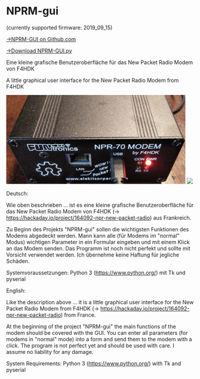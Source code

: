 # NPRM-gui
(currently supported firmware: 2019_09_15)

<a href="https://github.com/cbrueck/nprm-gui">->NPRM-GUI on Github.com</a>

<a href="https://github.com/cbrueck/nprm-gui/blob/master/NPRM-gui.py">->Download NPRM-GUI.py</a>


Eine kleine grafische Benutzeroberfläche für das New Packet Radio Modem von F4HDK

A little graphical user interface for the New Packet Radio Modem from F4HDK

<img width="480" src="https://raw.githubusercontent.com/cbrueck/nprm-gui/master/nprm_img.jpg">
                                                                                                          
<img width="480" src="https://raw.githubusercontent.com/pcbx/nprm-gui/master/20191118.png">

Deutsch:

Wie oben beschrieben ... ist es eine kleine grafische Benutzeroberfläche für das New Packet Radio Modem von F4HDK (-> https://hackaday.io/project/164092-npr-new-packet-radio) aus Frankreich.

Zu Beginn des Projekts "NPRM-gui" sollen die wichtigsten Funktionen des Modems abgedeckt werden. Mann kann alle (für Modems im "normal" Modus) wichtigen Parameter in ein Formular eingeben und mit einem Klick an das Modem senden. Das Programm ist noch nicht perfekt und sollte mit Vorsicht verwendet werden. Ich übernehme keine Haftung für jegliche Schäden.

Systemvoraussetzungen:
Python 3 (https://www.python.org/) mit Tk und pyserial


English:

Like the description above ... it is a little graphical user interface for the New Packet Radio Modem from F4HDK (-> https://hackaday.io/project/164092-npr-new-packet-radio) from France.

At the beginning of the project "NPRM-gui" the main functions of the modem should be covered with the GUI. You can enter all parameters (for modems in "normal" mode) into a form and send them to the modem with a click. The program is not perfect yet and should be used with care. I assume no liability for any damage.

System Requirements:
Python 3 (https://www.python.org/) with Tk and pyserial
